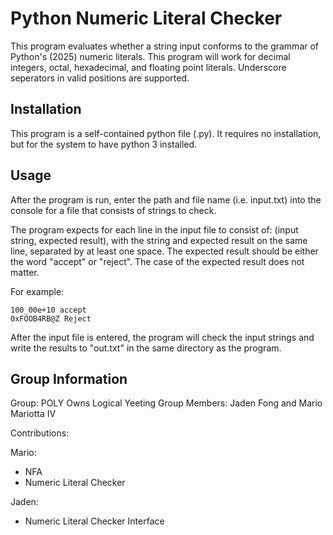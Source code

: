 # Python Numeric Literal Checker

This program evaluates whether a string input conforms to the grammar of Python's (2025) numeric literals.
This program will work for decimal integers, octal, hexadecimal, and floating point literals. Underscore seperators in valid positions are supported.

## Installation

This program is a self-contained python file (.py). It requires no installation, but for the system to have python 3 installed.

## Usage

After the program is run, enter the path and file name (i.e. input.txt) into the console for a file that consists of strings to check.

The program expects for each line in the input file to consist of: (input string, expected result), with the string and expected result on the same line, separated by at least one space. The expected result should be either the word "accept" or "reject". The case of the expected result does not matter.

For example:
```
100_00e+10 accept
0xFOOB4RB@Z Reject
```
After the input file is entered, the program will check the input strings and write the results to "out.txt" in the same directory as the program.

## Group Information

Group: POLY Owns Logical Yeeting
Group Members: Jaden Fong and Mario Mariotta IV

Contributions:

Mario:
- NFA
- Numeric Literal Checker

Jaden:
- Numeric Literal Checker Interface

